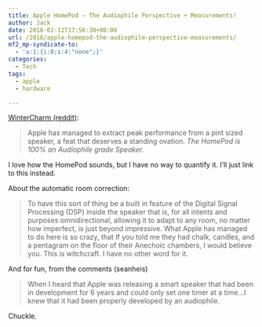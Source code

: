 ```yaml
---
title: Apple HomePod – The Audiophile Perspective + Measurements!
author: Jack
date: 2018-02-12T17:56:30+00:00
url: /2018/apple-homepod-the-audiophile-perspective-measurements/
mf2_mp-syndicate-to:
  - 'a:1:{i:0;s:4:"none";}'
categories:
  - Tech
tags:
  - apple
  - hardware

---
```

[WinterCharm (reddit)][1]:

> Apple has managed to extract peak performance from a pint sized speaker, a feat that deserves a standing ovation. _The HomePod is 100% an Audiophile grade Speaker._

I love how the HomePod sounds, but I have no way to quantify it. I&#8217;ll just link to this instead.

About the automatic room correction:

> To have this sort of thing be a built in feature of the Digital Signal Processing (DSP) inside the speaker that is, for all intents and purposes omnidirectional, allowing it to adapt to any room, no matter how imperfect, is just beyond impressive. What Apple has managed to do here is so crazy, that If you told me they had chalk, candles, and a pentagram on the floor of their Anechoic chambers, I would believe you. This is witchcraft. I have no other word for it.

And for fun, from the comments (seanheis)

> When I heard that Apple was releasing a smart speaker that had been in development for 6 years and could only set one timer at a time&#8230;I knew that it had been properly developed by an audiophile.

Chuckle.

&nbsp;

 [1]: https://www.reddit.com/r/audiophile/comments/7wwtqy/apple_homepod_the_audiophile_perspective/